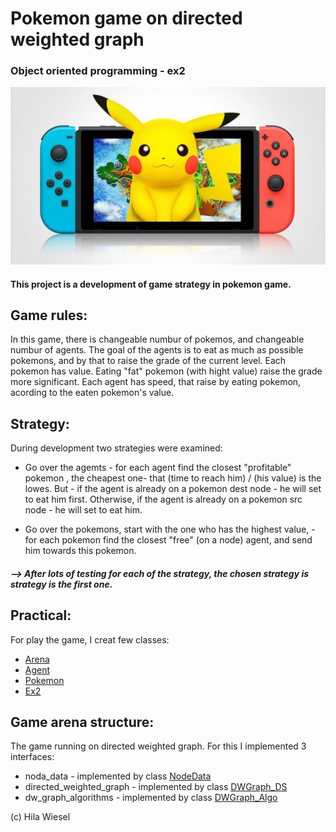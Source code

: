# Pokemon game on directed weighted graph
### Object oriented programming - ex2
<img src= "images/p1.jpg" width=750 hight=100>



#### This project is a development of game strategy in pokemon game.

## Game rules:
In this game, there is changeable numbur of pokemos, and changeable numbur of agents. The goal of the agents is to eat as much as possible pokemons, and by that to raise the grade of the current level.
Each pokemon has value. Eating "fat" pokemon (with hight value) raise the grade more significant.
Each agent has speed, that raise by eating pokemon, acording to the eaten pokemon's value.

## Strategy:
During development two strategies were examined:

*  Go over the agemts - for each agent  find the closest "profitable" pokemon , the  cheapest one-  that (time to reach him) / (his value) is the lowes.
   But - if the agent is already on a pokemon dest node - he will set to eat him first.
         Otherwise, if the agent is already on a pokemon src node - he will set to eat him.
       
*  Go over the pokemons, start with the one who has the highest value, - for each pokemon find the closest "free" (on a node) agent, and send him towards this pokemon.

##### --> After lots of testing for each of the strategy, the chosen strategy is strategy is the first one.

## Practical:
For play the game, I creat few classes:
* [Arena](https://github.com/hila-wiesel/OOP--ex2/wiki/1.-Arena)
* [Agent](https://github.com/hila-wiesel/OOP--ex2/wiki/1.-Agent)
* [Pokemon](https://github.com/hila-wiesel/OOP--ex2/wiki/1.-Pokemon)
* [Ex2](https://github.com/hila-wiesel/OOP--ex2/wiki/1.-Ex2)


## Game arena structure:
The game running on directed weighted graph.
For this I implemented 3 interfaces:
* noda_data - implemented by class [NodeData](https://github.com/hila-wiesel/OOP--ex2/wiki/2.-Node-Data)
* directed_weighted_graph - implemented by class [DWGraph_DS](https://github.com/hila-wiesel/OOP--ex2/wiki/2.-DW%D6%B9Graph_DS)
* dw_graph_algorithms - implemented by class [DWGraph_Algo](https://github.com/hila-wiesel/OOP--ex2/wiki/2.-DWGraph_Algo)








(c) Hila Wiesel





